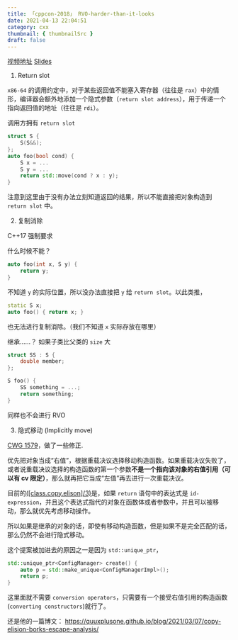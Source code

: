 ```yaml
---
title: 「cppcon-2018」 RVO-harder-than-it-looks
date: 2021-04-13 22:04:51
category: cxx
thumbnail: { thumbnailSrc }
draft: false
---
```


[视频地址](https://www.youtube.com/watch?v=hA1WNtNyNbo&ab_channel=CppCon)
[Slides](https://github.com/CppCon/CppCon2018/blob/master/Presentations/return_value_optimization_harder_than_it_looks/return_value_optimization_harder_than_it_looks__arthur_odwyer__cppcon_2018.pdf)

<!-- separate -->

1. Return slot

`x86-64` 的调用约定中，对于某些返回值不能塞入寄存器（往往是 `rax`）中的情形，编译器会额外地添加一个隐式参数（`return slot address`），用于传递一个指向返回值的地址（往往是 `rdi`）。

调用方拥有 `return slot`

```cpp
struct S {
    S(S&&);
};
auto foo(bool cond) {
    S x = ...
    S y = ...
    return std::move(cond ? x : y);
}
```

注意到这里由于没有办法立刻知道返回的结果，所以不能直接把对象构造到 `return slot` 中。

2. 复制消除

C++17 强制要求

什么时候不能？
```cpp
auto foo(int x, S y) {
    return y;
}
```
不知道 `y` 的实际位置，所以没办法直接把 `y` 给 `return slot`。以此类推，
```cpp
static S x;
auto foo() { return x; }
```

也无法进行复制消除。（我们不知道 `x` 实际存放在哪里）

继承……？
如果子类比父类的 `size` 大
```cpp
struct SS : S {
    double member;
};

S foo() {
    SS something = ...;
    return something;
}
```

同样也不会进行 RVO

3. 隐式移动 (Implicitly move)

[CWG 1579](https://wg21.cmeerw.net/cwg/issue1579)，做了一些修正.

优先把对象当成“右值”，根据重载决议选择移动构造函数。如果重载决议失败了，或者说重载决议选择的构造函数的第一个参数**不是一个指向该对象的右值引用（可以有 cv 限定）**，那么就再把它当成“左值”再去进行一次重载决议。

目前的[([class.copy.elison]/3)](http://eel.is/c++draft/class.copy.elision#3)是，如果 `return` 语句中的表达式是 `id-expression`，并且这个表达式指代的对象在函数体或者参数中，并且可以被移动，那么就优先考虑移动操作。


所以如果是继承的对象的话，即使有移动构造函数，但是如果不是完全匹配的话，那么仍然不会进行隐式移动。

这个提案被加进去的原因之一是因为 `std::unique_ptr`，
```cpp
std::unique_ptr<ConfigManager> create() {
    auto p = std::make_unique<ConfigManagerImpl>();
    return p;
}
```
这里面就不需要 `conversion operators`，只需要有一个接受右值引用的构造函数(`converting constructors`)就行了。

还是他的一篇博文：
https://quuxplusone.github.io/blog/2021/03/07/copy-elision-borks-escape-analysis/

